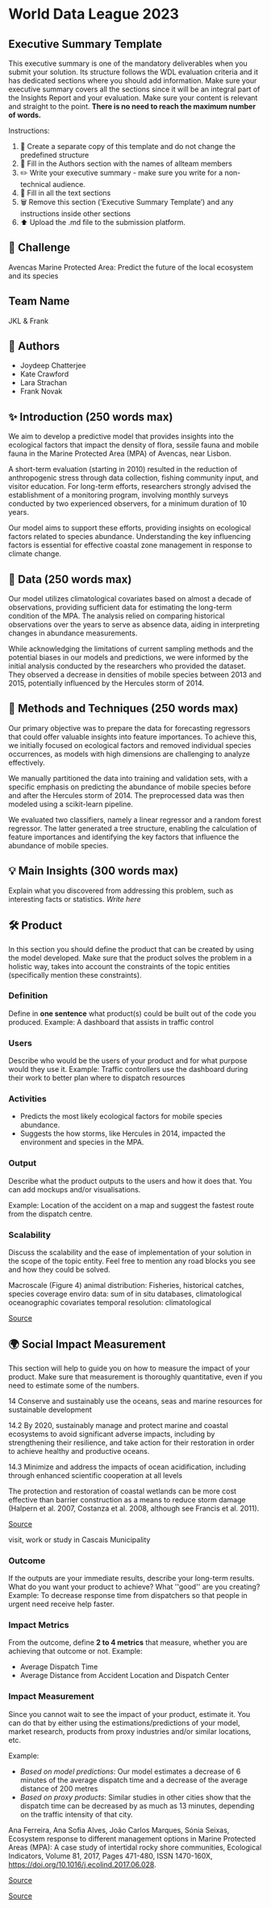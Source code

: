 ﻿# World Data League 2023

## Executive Summary Template

This executive summary is one of the mandatory deliverables when you submit your solution. Its structure follows the WDL evaluation criteria and it has dedicated sections where you should add information. Make sure your executive summary covers all the sections since it will be an integral part of the Insights Report and your evaluation. Make sure your content is relevant and straight to the point.
**There is no need to reach the maximum number of words.**

Instructions:

1. 🧱 Create a separate copy of this template and do not change the predefined structure
2. 👥 Fill in the Authors section with the names of allteam members
3. ✏️ Write your executive summary - make sure you write for a non-technical audience. 
4. 📄 Fill in all the text sections
5. 🗑️ Remove this section (‘Executive Summary Template’) and any instructions inside other sections
6. ⬆️ Upload the .md file to the submission platform.

## 🎯 Challenge

Avencas Marine Protected Area: Predict the future of the local ecosystem and its species

## Team Name

JKL & Frank

## 👥 Authors

* Joydeep Chatterjee
* Kate Crawford
* Lara Strachan
* Frank Novak

## ✨ Introduction (250 words max)

We aim to develop a predictive model that provides insights into the ecological factors that impact the density of flora, sessile fauna and mobile fauna in the Marine Protected Area (MPA) of Avencas, near Lisbon. 

A short-term evaluation (starting in 2010) resulted in the reduction of anthropogenic stress through data collection, fishing community input, and visitor education. For long-term efforts, researchers strongly advised the establishment of a monitoring program, involving monthly surveys conducted by two experienced observers, for a minimum duration of 10 years. 

Our model aims to support these efforts, providing insights on ecological factors related to species abundance. Understanding the key influencing factors is essential for effective coastal zone management in response to climate change.

## 🔢 Data (250 words max)

Our model utilizes climatological covariates based on almost a decade of observations, providing sufficient data for estimating the long-term condition of the MPA. The analysis relied on comparing historical observations over the years to serve as absence data, aiding in interpreting changes in abundance measurements.

While acknowledging the limitations of current sampling methods and the potential biases in our models and predictions, we were informed by the initial analysis conducted by the researchers who provided the dataset. They observed a decrease in densities of mobile species between 2013 and 2015, potentially influenced by the Hercules storm of 2014.

## 🧮 Methods and Techniques (250 words max)

Our primary objective was to prepare the data for forecasting regressors that could offer valuable insights into feature importances. To achieve this, we initially focused on ecological factors and removed individual species occurrences, as models with high dimensions are challenging to analyze effectively. 

We manually partitioned the data into training and validation sets, with a specific emphasis on predicting the abundance of mobile species before and after the Hercules storm of 2014. The preprocessed data was then modeled using a scikit-learn pipeline. 

We evaluated two classifiers, namely a linear regressor and a random forest regressor. The latter generated a tree structure, enabling the calculation of feature importances and identifying the key factors that influence the abundance of mobile species.



## 💡 Main Insights (300 words max)
Explain what you discovered from addressing this problem, such as interesting facts or statistics.
*Write here*


## 🛠️ Product

In this section you should define the product that can be created by using the model developed. Make sure that the product solves the problem in a holistic way, takes into account the constraints of the topic entities (specifically mention these constraints).

### Definition

Define in **one sentence** what product(s) could be built out of the code you produced.
Example: A dashboard that assists in traffic control

### Users

Describe who would be the users of your product and for what purpose would they use it.
Example: Traffic controllers use the dashboard during their work to better plan where to dispatch resources

### Activities

* Predicts the most likely ecological factors for mobile species abundance.
* Suggests the how storms, like Hercules in 2014, impacted the environment and species in the MPA.


### Output

Describe what the product outputs to the users and how it does that. You can add mockups and/or visualisations.

Example: Location of the accident on a map and suggest the fastest route from the dispatch centre.

### Scalability
Discuss the scalability and the ease of implementation of your solution in the scope of the topic entity. Feel free to mention any road blocks you see and how they could be solved.

Macroscale (Figure 4)
animal distribution: Fisheries, historical catches, species coverage
enviro data: sum of in situ databases, climatological oceanographic covariates
temporal resolution: climatological 

[Source](https://onlinelibrary.wiley.com/doi/full/10.1111/ddi.12609)



## 🌍 Social Impact Measurement
This section will help to guide you on how to measure the impact of your product. Make sure that measurement is thoroughly quantitative, even if you need to estimate some of the numbers.

14 Conserve and sustainably use the oceans, seas and marine resources for sustainable
development

14.2 By 2020, sustainably manage and protect marine and coastal ecosystems to avoid significant adverse impacts, including by strengthening their resilience, and take action for
their restoration in order to achieve healthy and productive oceans.

14.3 Minimize and address the impacts of ocean acidification, including through enhanced
scientific cooperation at all levels

The protection and restoration of coastal wetlands can be more cost effective than barrier construction as a means to reduce storm damage (Halpern et al. 2007, Costanza et al. 2008, although see Francis et al. 2011).

[Source](https://esajournals.onlinelibrary.wiley.com/doi/10.1890/ES12-00178.1)

visit, work or study in Cascais Municipality

### Outcome
If the outputs are your immediate results, describe your long-term results. What do you want your product to achieve? What ''good'' are you creating?
Example: To decrease response time from dispatchers so that people in urgent need receive help faster.


### Impact Metrics
From the outcome, define **2 to 4 metrics** that measure, whether you are achieving that outcome or not.
Example:
* Average Dispatch Time
* Average Distance from Accident Location and Dispatch Center


### Impact Measurement
Since you cannot wait to see the impact of your product, estimate it. You can do that by either using the estimations/predictions of your model, market research, products from proxy industries and/or similar locations, etc.


Example:
* *Based on model predictions*: Our model estimates a decrease of 6 minutes of the average dispatch time and a decrease of the average distance of 200 metres
* *Based on proxy products*: Similar studies in other cities show that the dispatch time can be decreased by as much as 13 minutes, depending on the traffic intensity of that city.

Ana Ferreira, Ana Sofia Alves, João Carlos Marques, Sónia Seixas,
Ecosystem response to different management options in Marine Protected Areas (MPA): A case study of intertidal rocky shore communities,
Ecological Indicators,
Volume 81,
2017,
Pages 471-480,
ISSN 1470-160X,
https://doi.org/10.1016/j.ecolind.2017.06.028.

[Source](https://onlinelibrary.wiley.com/doi/full/10.1111/ddi.12609)

[Source](https://esajournals.onlinelibrary.wiley.com/doi/10.1890/ES12-00178.1)